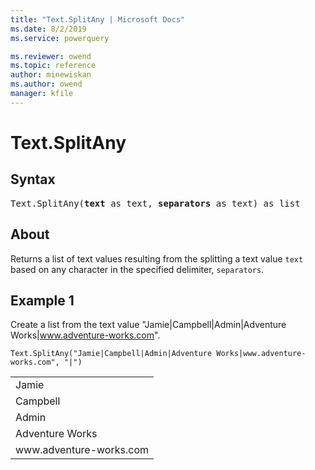```yaml
---
title: "Text.SplitAny | Microsoft Docs"
ms.date: 8/2/2019
ms.service: powerquery

ms.reviewer: owend
ms.topic: reference
author: minewiskan
ms.author: owend
manager: kfile
---
```

# Text.SplitAny

## Syntax

<pre>
Text.SplitAny(<b>text</b> as text, <b>separators</b> as text) as list
</pre> 
  
## About  
Returns a list of text values resulting from the splitting a text value `text` based on any character in the specified delimiter, `separators`.

## Example 1
Create a list from the text value "Jamie|Campbell|Admin|Adventure Works|www.adventure-works.com".

```powerquery-m
Text.SplitAny("Jamie|Campbell|Admin|Adventure Works|www.adventure-works.com", "|")
```

<table> <tr><td>Jamie</td></tr> <tr><td>Campbell</td></tr> <tr><td>Admin</td></tr> <tr><td>Adventure Works</td></tr> <tr><td>www.adventure-works.com</td></tr> </table>
